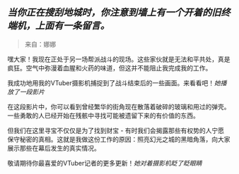 ## _当你正在搜刮地城时，你注意到墙上有一个开着的旧终端机，上面有一条留言。_

> 来自：娜娜

嘿大家！我现在正处于另一场帮派战斗的现场。这些家伙就是无法和平共处，真是疯狂。空气中弥漫着血腥和火药的味道，但这并不能阻止我完成我的工作。

我成功地用我的VTuber摄影机捕捉到了战斗结束后的一些画面。来看看吧！_她播放了一段影片_

在这段影片中，你可以看到曾经繁华的街角现在散落着破碎的玻璃和用过的弹壳。一些勇敢的人已经开始在残骸中寻找可能被遗留下来的有价值的东西。

但我们在这里寻宝不仅仅是为了找到财宝 - 有时我们会揭露那些有权势的人宁愿保守秘密的真相。这就是我做这份工作的原因：照亮幻光之城的黑暗角落，向大家展示那些在幕后发生的真实情况。

敬请期待你最喜爱的VTuber记者的更多更新！_她对着摄影机眨了眨眼睛_
